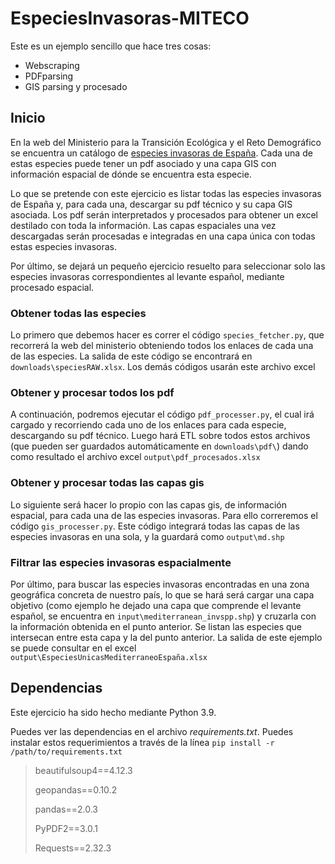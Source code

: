# EspeciesInvasoras-MITECO
Este es un ejemplo sencillo que hace tres cosas:

- Webscraping
- PDFparsing
- GIS parsing y procesado

## Inicio
En la web del Ministerio para la Transición Ecológica y el Reto Demográfico se encuentra un catálogo de [especies invasoras de España](https://www.miteco.gob.es/es/biodiversidad/temas/conservacion-de-especies/especies-exoticas-invasoras/ce-eei-catalogo.aspx). Cada una de estas especies puede tener un pdf asociado y una capa GIS con información espacial de dónde se encuentra esta especie.

Lo que se pretende con este ejercicio es listar todas las especies invasoras de España y, para cada una, descargar su pdf técnico y su capa GIS asociada. Los pdf serán interpretados y procesados para obtener un excel destilado con toda la información. Las capas espaciales una vez descargadas serán procesadas e integradas en una capa única con todas estas especies invasoras.

Por último, se dejará un pequeño ejercicio resuelto para seleccionar solo las especies invasoras correspondientes al levante español, mediante procesado espacial.

### Obtener todas las especies
Lo primero que debemos hacer es correr el código `species_fetcher.py`, que recorrerá la web del ministerio obteniendo todos los enlaces de cada una de las especies. La salida de este código se encontrará en `downloads\speciesRAW.xlsx`. Los demás códigos usarán este archivo excel

### Obtener y procesar todos los pdf
A continuación, podremos ejecutar el código `pdf_processer.py`, el cual irá cargado y recorriendo cada uno de los enlaces para cada especie, descargando su pdf técnico. Luego hará ETL sobre todos estos archivos (que pueden ser guardados automáticamente en `downloads\pdf\`) dando como resultado el archivo excel `output\pdf_procesados.xlsx`

### Obtener y procesar todas las capas gis
Lo siguiente será hacer lo propio con las capas gis, de información espacial, para cada una de las especies invasoras. Para ello correremos el código `gis_processer.py`. Este código integrará todas las capas de las especies invasoras en una sola, y la guardará como `output\md.shp`

### Filtrar las especies invasoras espacialmente
Por último, para buscar las especies invasoras encontradas en una zona geográfica concreta de nuestro país, lo que se hará será cargar una capa objetivo (como ejemplo he dejado una capa que comprende el levante español, se encuentra en `input\mediterranean_invspp.shp`) y cruzarla con la información obtenida en el punto anterior. Se listan las especies que intersecan entre esta capa y la del punto anterior. La salida de este ejemplo se puede consultar en el excel `output\EspeciesUnicasMediterraneoEspaña.xlsx`

## Dependencias

Este ejercicio ha sido hecho mediante Python 3.9. 

Puedes ver las dependencias en el archivo *requirements.txt*. Puedes instalar estos requerimientos a través de la línea `pip install -r /path/to/requirements.txt`

> beautifulsoup4==4.12.3
> 
> geopandas==0.10.2
> 
> pandas==2.0.3
> 
> PyPDF2==3.0.1
> 
> Requests==2.32.3

